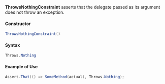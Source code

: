 **ThrowsNothingConstraint** asserts that the delegate passed as its argument does not throw an exception.

#### Constructor

```csharp
ThrowsNothingConstraint()
```

#### Syntax

```csharp
Throws.Nothing
```

#### Example of Use

```csharp
Assert.That(() => SomeMethod(actual), Throws.Nothing);
```
